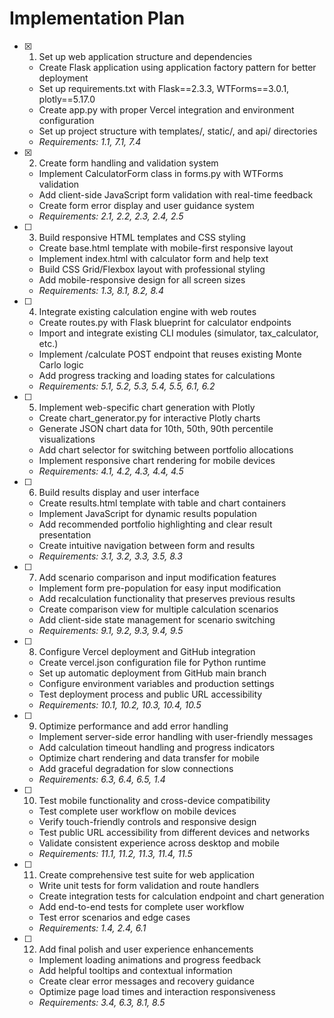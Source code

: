 # Implementation Plan

- [x] 1. Set up web application structure and dependencies
  - Create Flask application using application factory pattern for better deployment
  - Set up requirements.txt with Flask==2.3.3, WTForms==3.0.1, plotly==5.17.0
  - Create app.py with proper Vercel integration and environment configuration
  - Set up project structure with templates/, static/, and api/ directories
  - _Requirements: 1.1, 7.1, 7.4_

- [x] 2. Create form handling and validation system
  - Implement CalculatorForm class in forms.py with WTForms validation
  - Add client-side JavaScript form validation with real-time feedback
  - Create form error display and user guidance system
  - _Requirements: 2.1, 2.2, 2.3, 2.4, 2.5_

- [ ] 3. Build responsive HTML templates and CSS styling
  - Create base.html template with mobile-first responsive layout
  - Implement index.html with calculator form and help text
  - Build CSS Grid/Flexbox layout with professional styling
  - Add mobile-responsive design for all screen sizes
  - _Requirements: 1.3, 8.1, 8.2, 8.4_

- [ ] 4. Integrate existing calculation engine with web routes
  - Create routes.py with Flask blueprint for calculator endpoints
  - Import and integrate existing CLI modules (simulator, tax_calculator, etc.)
  - Implement /calculate POST endpoint that reuses existing Monte Carlo logic
  - Add progress tracking and loading states for calculations
  - _Requirements: 5.1, 5.2, 5.3, 5.4, 5.5, 6.1, 6.2_

- [ ] 5. Implement web-specific chart generation with Plotly
  - Create chart_generator.py for interactive Plotly charts
  - Generate JSON chart data for 10th, 50th, 90th percentile visualizations
  - Add chart selector for switching between portfolio allocations
  - Implement responsive chart rendering for mobile devices
  - _Requirements: 4.1, 4.2, 4.3, 4.4, 4.5_

- [ ] 6. Build results display and user interface
  - Create results.html template with table and chart containers
  - Implement JavaScript for dynamic results population
  - Add recommended portfolio highlighting and clear result presentation
  - Create intuitive navigation between form and results
  - _Requirements: 3.1, 3.2, 3.3, 3.5, 8.3_

- [ ] 7. Add scenario comparison and input modification features
  - Implement form pre-population for easy input modification
  - Add recalculation functionality that preserves previous results
  - Create comparison view for multiple calculation scenarios
  - Add client-side state management for scenario switching
  - _Requirements: 9.1, 9.2, 9.3, 9.4, 9.5_

- [ ] 8. Configure Vercel deployment and GitHub integration
  - Create vercel.json configuration file for Python runtime
  - Set up automatic deployment from GitHub main branch
  - Configure environment variables and production settings
  - Test deployment process and public URL accessibility
  - _Requirements: 10.1, 10.2, 10.3, 10.4, 10.5_

- [ ] 9. Optimize performance and add error handling
  - Implement server-side error handling with user-friendly messages
  - Add calculation timeout handling and progress indicators
  - Optimize chart rendering and data transfer for mobile
  - Add graceful degradation for slow connections
  - _Requirements: 6.3, 6.4, 6.5, 1.4_

- [ ] 10. Test mobile functionality and cross-device compatibility
  - Test complete user workflow on mobile devices
  - Verify touch-friendly controls and responsive design
  - Test public URL accessibility from different devices and networks
  - Validate consistent experience across desktop and mobile
  - _Requirements: 11.1, 11.2, 11.3, 11.4, 11.5_

- [ ] 11. Create comprehensive test suite for web application
  - Write unit tests for form validation and route handlers
  - Create integration tests for calculation endpoint and chart generation
  - Add end-to-end tests for complete user workflow
  - Test error scenarios and edge cases
  - _Requirements: 1.4, 2.4, 6.1_

- [ ] 12. Add final polish and user experience enhancements
  - Implement loading animations and progress feedback
  - Add helpful tooltips and contextual information
  - Create clear error messages and recovery guidance
  - Optimize page load times and interaction responsiveness
  - _Requirements: 3.4, 6.3, 8.1, 8.5_